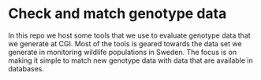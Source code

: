 # Check and match genotype data
In this repo we host some tools that we use to evaluate genotype data that we generate at CGI. Most of the tools is geared towards the data set we generate in monitoring wildlife populations in Sweden. The focus is on making it simple to match new genotype data with data that are available in databases. 
